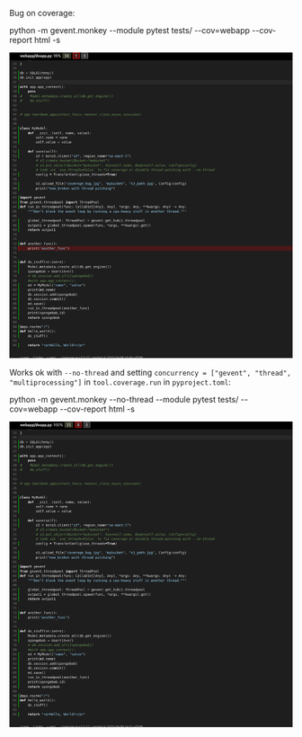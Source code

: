 Bug on coverage:

python -m gevent.monkey --module pytest tests/ --cov=webapp --cov-report html -s

![](coverage_bug.jpg)



Works ok with `--no-thread` and setting `concurrency = ["gevent", "thread", "multiprocessing"]` in `tool.coverage.run` in `pyproject.toml`:

python -m gevent.monkey --no-thread --module pytest tests/ --cov=webapp --cov-report html -s


![](coverage_no_bug.jpg)
